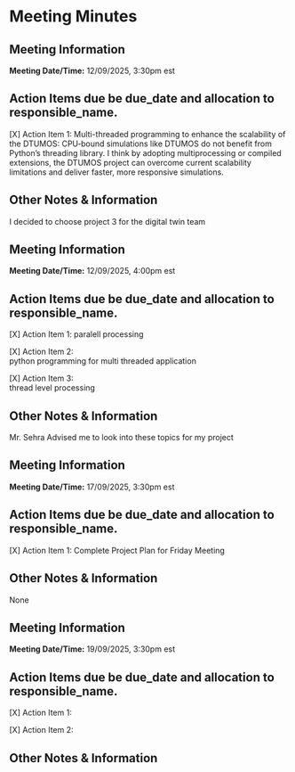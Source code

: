 # Meeting Minutes
## Meeting Information

**Meeting Date/Time:** 12/09/2025, 3:30pm est 
## Action Items due be due_date and allocation to responsible_name.

[X] Action Item 1:
Multi-threaded programming to enhance the scalability of the DTUMOS: 
CPU‑bound simulations like DTUMOS do not benefit from Python’s threading library. I think by adopting multiprocessing or compiled extensions, the DTUMOS project can overcome current scalability limitations and deliver faster, more responsive simulations.

## Other Notes & Information
I decided to choose project 3 for the digital twin team


## Meeting Information

**Meeting Date/Time:** 12/09/2025, 4:00pm est  
## Action Items due be due_date and allocation to responsible_name.

[X] Action Item 1:
paralell processing

[X] Action Item 2:  
python programming for multi threaded application

[X] Action Item 3:  
thread level processing

## Other Notes & Information
Mr. Sehra Advised me to look into these topics for my project


## Meeting Information

**Meeting Date/Time:** 17/09/2025, 3:30pm est  
## Action Items due be due_date and allocation to responsible_name.

[X] Action Item 1:
Complete Project Plan for Friday Meeting


## Other Notes & Information
None


## Meeting Information

**Meeting Date/Time:** 19/09/2025, 3:30pm est  
## Action Items due be due_date and allocation to responsible_name.

[X] Action Item 1:


[X] Action Item 2:  


## Other Notes & Information


